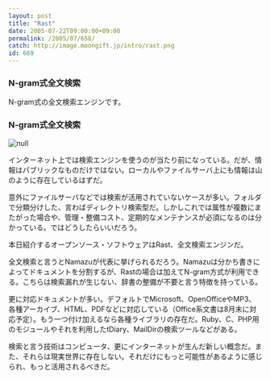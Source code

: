 ```yaml
---
layout: post
title: "Rast"
date: 2005-07-22T09:00:00+09:00
permalink: /2005/07/658/
catch: http://image.moongift.jp/intro/rast.png
id: 669
---
```

### N-gram式全文検索
  
N-gram式の全文検索エンジンです。  
<!--more-->  

### N-gram式全文検索
  

![null](http://image.moongift.jp/intro/rast.png "null")

  

インターネット上では検索エンジンを使うのが当たり前になっている。だが、情報はパブリックなものだけではない。ローカルやファイルサーバ上にも情報は山のように存在しているはずだ。

  

意外にファイルサーバなどでは検索が活用されていないケースが多い。フォルダで分類分けした、言わばディレクトリ検索型だ。しかしこれでは属性が複数にまたがった場合や、管理・整備コスト、定期的なメンテナンスが必須になるのは分かっている。ではどうしたらいいだろう。

  

本日紹介するオープンソース・ソフトウェアはRast、全文検索エンジンだ。

  

全文検索と言うとNamazuが代表に挙げられるだろう。Namazuは分かち書きによってドキュメントを分割するが、Rastの場合は加えてN-gram方式が利用できる。こちらは検索漏れが生じない、辞書の整備が不要と言う特徴を持っている。

  

更に対応ドキュメントが多い。デフォルトでMicrosoft、OpenOfficeやMP3、各種アーカイブ、HTML、PDFなどに対応している（Office系文書は8月末に対応予定）。もう一つ付け加えるなら各種ライブラリの存在だ。Ruby、C、PHP用のモジュールやそれを利用したtDiary、MailDirの検索ツールなどがある。

  

検索と言う技術はコンピュータ、更にインターネットが生んだ新しい概念だ。また、それらは現実世界に存在しない。それだけにもっと可能性があるように感じられ、もっと活用されるべきだ。

